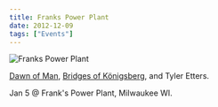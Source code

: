 ```yaml
---
title: Franks Power Plant
date: 2012-12-09
tags: ["Events"]
---
```


![Franks Power Plant](/rm_ation/images/2013-01-05.jpg)

[Dawn of Man](https://dawnofmanband.bandcamp.com), [Bridges of Königsberg](http://bridgesofkonigsberg.com), and Tyler Etters.

Jan 5 @ Frank's Power Plant, Milwaukee WI.
